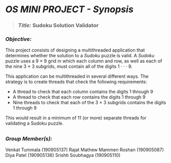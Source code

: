 # *OS MINI PROJECT - Synopsis*

>### *Title:* Sudoku Solution Validator

### *Objective:*

This project consists of designing a multithreaded application that determines whether the solution to a _Sudoku_ puzzle is valid. A _Sudoku_ puzzle uses a 9 × 9 grid in which each column and row, as well as each of the nine 3 × 3 subgrids, must contain all of the digits 1 · · · 9.

This application can be multithreaded in several different ways. The strategy is to create threads that check the following requirements:

* A thread to check that each column contains the digits 1 through 9
* A thread to check that each row contains the digits 1 through 9
* Nine threads to check that each of the 3 × 3 subgrids contains the digits 1 through 9

This would result in a minimum of 11 (or more) separate threads for validating a Sudoku puzzle.

##
### *Group Member(s):*

Venkat Tummala (190905137)
Rajat Mathew Mammen Roshan (190905087) 
Diya Patel (190905136)
Srishti Soubhagya (190905110)
